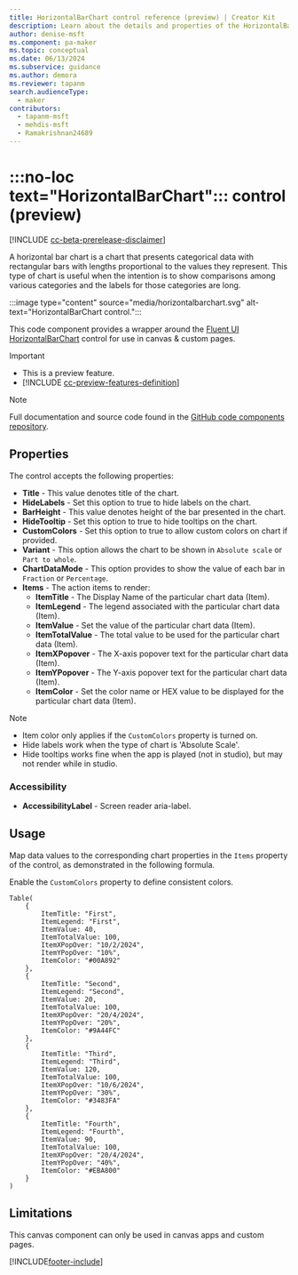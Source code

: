 ```yaml
---
title: HorizontalBarChart control reference (preview) | Creator Kit
description: Learn about the details and properties of the HorizontalBarChart control in the Creator Kit.
author: denise-msft
ms.component: pa-maker
ms.topic: conceptual
ms.date: 06/13/2024
ms.subservice: guidance
ms.author: demora
ms.reviewer: tapanm
search.audienceType: 
  - maker
contributors:
  - tapanm-msft
  - mehdis-msft
  - Ramakrishnan24689
---
```


# :::no-loc text="HorizontalBarChart"::: control (preview)

[!INCLUDE [cc-beta-prerelease-disclaimer](../../includes/cc-beta-prerelease-disclaimer.md)]

A horizontal bar chart is a chart that presents categorical data with rectangular bars with lengths proportional to the values they represent. This type of chart is useful when the intention is to show comparisons among various categories and the labels for those categories are long.

:::image type="content" source="media/horizontalbarchart.svg" alt-text="HorizontalBarChart control.":::

This code component provides a wrapper around the [Fluent UI HorizontalBarChart](https://developer.microsoft.com/en-us/fluentui#/controls/web/horizontalbarchart) control for use in canvas & custom pages.

> [!IMPORTANT]
>
> - This is a preview feature.
> - [!INCLUDE [cc-preview-features-definition](../../includes/cc-preview-features-definition.md)]

> [!NOTE]
> Full documentation and source code found in the [GitHub code components repository](https://github.com/microsoft/powercat-code-components/tree/main/HorizontalBarChart).

## Properties

The control accepts the following properties:

 - **Title** - This value denotes title of the chart.
 - **HideLabels** - Set this option to true to hide labels on the chart.
 - **BarHeight** - This value denotes height of the bar presented in the chart.
 - **HideTooltip** - Set this option to true to hide tooltips on the chart.
 - **CustomColors** - Set this option to true to allow custom colors on chart if provided.
 - **Variant** - This option allows the chart to be shown in `Absolute scale` or `Part to whole`.
 - **ChartDataMode** - This option provides to show the value of each bar in `Fraction` or `Percentage`.
- **Items** - The action items to render:
  - **ItemTitle** - The Display Name of the particular chart data (Item).
  - **ItemLegend** - The legend associated with the particular chart data (Item).
  - **ItemValue** - Set the value of the particular chart data (Item).
  - **ItemTotalValue** - The total value to be used for the particular chart data (Item).
  - **ItemXPopover** - The X-axis popover text for the particular chart data (Item).
  - **ItemYPopover** - The Y-axis popover text for the particular chart data (Item).
  - **ItemColor** - Set the color name or HEX value to be displayed for the particular chart data (Item).

> [!NOTE]
> - Item color only applies if the `CustomColors` property is turned on.
> - Hide labels work when the type of chart is 'Absolute Scale'.
> - Hide tooltips works fine when the app is played (not in studio), but may not render while in studio.

### Accessibility

- **AccessibilityLabel** - Screen reader aria-label.

## Usage

Map data values to the corresponding chart properties in the `Items` property of the control, as demonstrated in the following formula.

Enable the `CustomColors` property to define consistent colors.

```powerapps-dot
Table(
    {
        ItemTitle: "First",
        ItemLegend: "First",
        ItemValue: 40,
        ItemTotalValue: 100,
        ItemXPopOver: "10/2/2024",
        ItemYPopOver: "10%",
        ItemColor: "#00A892"
    },
    {
        ItemTitle: "Second",
        ItemLegend: "Second",
        ItemValue: 20,
        ItemTotalValue: 100,
        ItemXPopOver: "20/4/2024",
        ItemYPopOver: "20%",
        ItemColor: "#9A44FC"
    },
    {
        ItemTitle: "Third",
        ItemLegend: "Third",
        ItemValue: 120,
        ItemTotalValue: 100,
        ItemXPopOver: "10/6/2024",
        ItemYPopOver: "30%",
        ItemColor: "#3483FA"
    },
    {
        ItemTitle: "Fourth",
        ItemLegend: "Fourth",
        ItemValue: 90,
        ItemTotalValue: 100,
        ItemXPopOver: "20/4/2024",
        ItemYPopOver: "40%",
        ItemColor: "#EBA800"
    }
)
```

## Limitations

This canvas component can only be used in canvas apps and custom pages.

[!INCLUDE[footer-include](../../includes/footer-banner.md)]
